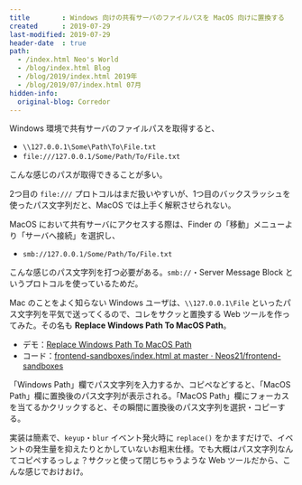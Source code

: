 ```yaml
---
title        : Windows 向けの共有サーバのファイルパスを MacOS 向けに置換する
created      : 2019-07-29
last-modified: 2019-07-29
header-date  : true
path:
  - /index.html Neo's World
  - /blog/index.html Blog
  - /blog/2019/index.html 2019年
  - /blog/2019/07/index.html 07月
hidden-info:
  original-blog: Corredor
---
```


Windows 環境で共有サーバのファイルパスを取得すると、

- `\\127.0.0.1\Some\Path\To\File.txt`
- `file:///127.0.0.1/Some/Path/To/File.txt`

こんな感じのパスが取得できることが多い。

2つ目の `file:///` プロトコルはまだ扱いやすいが、1つ目のバックスラッシュを使ったパス文字列だと、MacOS では上手く解釈させられない。

MacOS において共有サーバにアクセスする際は、Finder の「移動」メニューより「サーバへ接続」を選択し、

- `smb://127.0.0.1/Some/Path/To/File.txt`

こんな感じのパス文字列を打つ必要がある。`smb://`・Server Message Block というプロトコルを使っているためだ。

Mac のことをよく知らない Windows ユーザは、`\\127.0.0.1\File` といったパス文字列を平気で送ってくるので、コレをサクッと置換する Web ツールを作ってみた。その名も **Replace Windows Path To MacOS Path**。

- デモ：[Replace Windows Path To MacOS Path](https://neos21.github.io/frontend-sandboxes/replace-windows-path-to-macos-path/index.html)
- コード：[frontend-sandboxes/index.html at master · Neos21/frontend-sandboxes](https://github.com/neos21/frontend-sandboxes/blob/master/replace-windows-path-to-macos-path/index.html)

「Windows Path」欄でパス文字列を入力するか、コピペなどすると、「MacOS Path」欄に置換後のパス文字列が表示される。「MacOS Path」欄にフォーカスを当てるかクリックすると、その瞬間に置換後のパス文字列を選択・コピーする。

実装は簡素で、`keyup`・`blur` イベント発火時に `replace()` をかますだけで、イベントの発生量を抑えたりとかしていないお粗末仕様。でも大概はパス文字列なんてコピペするっしょ？サクッと使って閉じちゃうような Web ツールだから、こんな感じでおけおけ。
